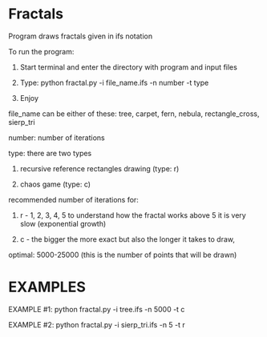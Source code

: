 # Fractals

Program draws fractals given in ifs notation

To run the program:

1) Start terminal and enter the directory with program and input files

2) Type: python fractal.py -i file_name.ifs -n number -t type

3) Enjoy


file_name can be either of these: tree, carpet, fern, nebula, rectangle_cross, sierp_tri

number: number of iterations


type: there are two types

1) recursive reference rectangles drawing (type: r)

2) chaos game (type: c)


recommended number of iterations for:

1) r - 1, 2, 3, 4, 5 to understand how the fractal works above 5 it is very slow (exponential growth)

2) c - the bigger the more exact but also the longer it takes to draw,

optimal: 5000-25000 (this is the number of points that will be drawn)

# EXAMPLES

EXAMPLE #1:
python fractal.py -i tree.ifs -n 5000 -t c

EXAMPLE #2:
python fractal.py -i sierp_tri.ifs -n 5 -t r
